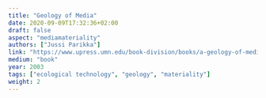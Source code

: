 ```yaml
---
title: "Geology of Media"
date: 2020-09-09T17:32:36+02:00
draft: false
aspect: "mediamateriality"
authors: ["Jussi Parikka"]
link: "https://www.upress.umn.edu/book-division/books/a-geology-of-media"
medium: "book"
year: 2003
tags: ["ecological technology", "geology", "materiality"]
weight: 2
---
```

